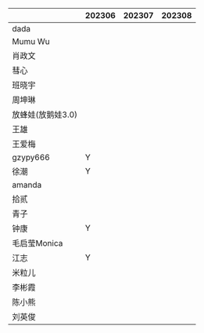 |                   | 202306 | 202307 | 202308 |
| ----------------- | ------ | ------ | ------ |
| dada              |        |        |        |
| Mumu Wu           |        |        |        |
| 肖政文            |        |        |        |
| 彗心              |        |        |        |
| 班晓宇            |        |        |        |
| 周坤琳            |        |        |        |
| 放蜂娃(放鹅娃3.0) |        |        |        |
| 王雄              |        |        |        |
| 王爱梅            |        |        |        |
| gzypy666          | Y      |        |        |
| 徐潮              | Y      |        |        |
| amanda            |        |        |        |
| 拾贰              |        |        |        |
| 青子              |        |        |        |
| 钟康              | Y      |        |        |
| 毛启莹Monica      |        |        |        |
| 江志              | Y      |        |        |
| 米粒儿            |        |        |        |
| 李彬霞            |        |        |        |
| 陈小熊            |        |        |        |
| 刘英俊            |        |        |        |